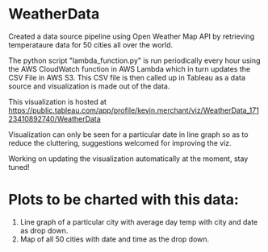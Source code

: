 # WeatherData
Created a data source pipeline using Open Weather Map API by retrieving temperataure data for 50 cities all over the world. 

The python script "lambda_function.py" is run periodically every hour using the AWS CloudWatch function in AWS Lambda which in turn updates the CSV File in AWS S3. This CSV file is then called up in Tableau as a data source and visualization is made out of the data.

This visualization is hosted at https://public.tableau.com/app/profile/kevin.merchant/viz/WeatherData_17123410892740/WeatherData

Visualization can only be seen for a particular date  in line graph so as to reduce the cluttering, suggestions welcomed for improving the viz.

Working on updating the visualization automatically at the moment, stay tuned!


# Plots to be charted with this data:
1. Line graph of a particular city with average day temp with city and date as drop down.
2. Map of all 50 cities with date and time as the drop down.
